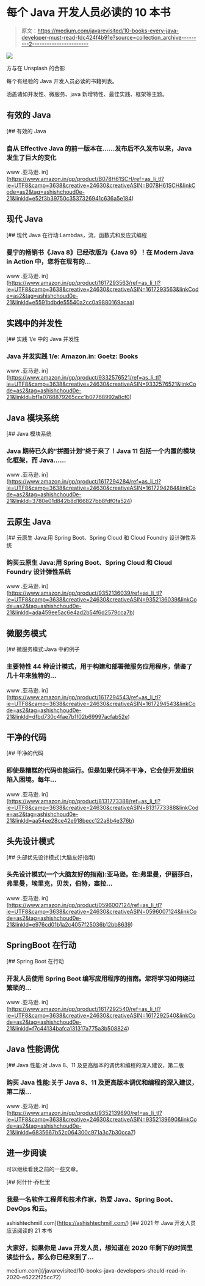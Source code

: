 # 每个 Java 开发人员必读的 10 本书

> 原文：<https://medium.com/javarevisited/10-books-every-java-developer-must-read-fdc424f4b91e?source=collection_archive---------2----------------------->

[![](img/3c08824d58ed00c1e0792f9457fc0f89.png)](https://www.java67.com/2015/03/10-books-every-programmer-and-software-engineer-read.html)

方与在 Unsplash 的合影

每个有经验的 Java 开发人员必读的书籍列表。

涵盖诸如并发性、微服务、java 新增特性、最佳实践、框架等主题。

## 有效的 Java

[](https://www.amazon.in/gp/product/B078H61SCH/ref=as_li_tl?ie=UTF8&camp=3638&creative=24630&creativeASIN=B078H61SCH&linkCode=as2&tag=ashishchoud0e-21&linkId=e52f3b39750c3537326941c636a5e184) [## 有效的 Java

### 自从 Effective Java 的前一版本在……发布后不久发布以来，Java 发生了巨大的变化

www .亚马逊. in](https://www.amazon.in/gp/product/B078H61SCH/ref=as_li_tl?ie=UTF8&camp=3638&creative=24630&creativeASIN=B078H61SCH&linkCode=as2&tag=ashishchoud0e-21&linkId=e52f3b39750c3537326941c636a5e184) 

## 现代 Java

[](https://www.amazon.in/gp/product/1617293563/ref=as_li_tl?ie=UTF8&camp=3638&creative=24630&creativeASIN=1617293563&linkCode=as2&tag=ashishchoud0e-21&linkId=e5591bdbde55540a2cc0a9880169acaa) [## 现代 Java 在行动:Lambdas，流，函数式和反应式编程

### 曼宁的畅销书《Java 8》已经改版为《Java 9》！在 Modern Java in Action 中，您将在现有的…

www .亚马逊. in](https://www.amazon.in/gp/product/1617293563/ref=as_li_tl?ie=UTF8&camp=3638&creative=24630&creativeASIN=1617293563&linkCode=as2&tag=ashishchoud0e-21&linkId=e5591bdbde55540a2cc0a9880169acaa) 

## 实践中的并发性

[](https://www.amazon.in/gp/product/9332576521/ref=as_li_tl?ie=UTF8&camp=3638&creative=24630&creativeASIN=9332576521&linkCode=as2&tag=ashishchoud0e-21&linkId=bf1a0768879265ccc1b07768992a8cf0) [## 实践 1/e 中的 Java 并发性

### Java 并发实践 1/e: Amazon.in: Goetz: Books

www .亚马逊. in](https://www.amazon.in/gp/product/9332576521/ref=as_li_tl?ie=UTF8&camp=3638&creative=24630&creativeASIN=9332576521&linkCode=as2&tag=ashishchoud0e-21&linkId=bf1a0768879265ccc1b07768992a8cf0) 

## Java 模块系统

[](https://www.amazon.in/gp/product/1617294284/ref=as_li_tl?ie=UTF8&camp=3638&creative=24630&creativeASIN=1617294284&linkCode=as2&tag=ashishchoud0e-21&linkId=3780e01d842b8d166827bb8fdf0fa524) [## Java 模块系统

### Java 期待已久的“拼图计划”终于来了！Java 11 包括一个内置的模块化框架，而 Java……

www .亚马逊. in](https://www.amazon.in/gp/product/1617294284/ref=as_li_tl?ie=UTF8&camp=3638&creative=24630&creativeASIN=1617294284&linkCode=as2&tag=ashishchoud0e-21&linkId=3780e01d842b8d166827bb8fdf0fa524) 

## 云原生 Java

[](https://www.amazon.in/gp/product/9352136039/ref=as_li_tl?ie=UTF8&camp=3638&creative=24630&creativeASIN=9352136039&linkCode=as2&tag=ashishchoud0e-21&linkId=ada459ee5ac6e4ad2b54f6d2579cca7b) [## 云原生 Java:用 Spring Boot、Spring Cloud 和 Cloud Foundry 设计弹性系统

### 购买云原生 Java:用 Spring Boot、Spring Cloud 和 Cloud Foundry 设计弹性系统

www .亚马逊. in](https://www.amazon.in/gp/product/9352136039/ref=as_li_tl?ie=UTF8&camp=3638&creative=24630&creativeASIN=9352136039&linkCode=as2&tag=ashishchoud0e-21&linkId=ada459ee5ac6e4ad2b54f6d2579cca7b) 

## 微服务模式

[](https://www.amazon.in/gp/product/1617294543/ref=as_li_tl?ie=UTF8&camp=3638&creative=24630&creativeASIN=1617294543&linkCode=as2&tag=ashishchoud0e-21&linkId=dfbd730c4fae7b1f02b69997acfab52e) [## 微服务模式:Java 中的例子

### 主要特性 44 种设计模式，用于构建和部署微服务应用程序，借鉴了几十年来独特的…

www .亚马逊. in](https://www.amazon.in/gp/product/1617294543/ref=as_li_tl?ie=UTF8&camp=3638&creative=24630&creativeASIN=1617294543&linkCode=as2&tag=ashishchoud0e-21&linkId=dfbd730c4fae7b1f02b69997acfab52e) 

## 干净的代码

[](https://www.amazon.in/gp/product/8131773388/ref=as_li_tl?ie=UTF8&camp=3638&creative=24630&creativeASIN=8131773388&linkCode=as2&tag=ashishchoud0e-21&linkId=aa54ee28ce42e918becc122a8b4e376b) [## 干净的代码

### 即使是糟糕的代码也能运行。但是如果代码不干净，它会使开发组织陷入困境。每年…

www .亚马逊. in](https://www.amazon.in/gp/product/8131773388/ref=as_li_tl?ie=UTF8&camp=3638&creative=24630&creativeASIN=8131773388&linkCode=as2&tag=ashishchoud0e-21&linkId=aa54ee28ce42e918becc122a8b4e376b) 

## 头先设计模式

[](https://www.amazon.in/gp/product/0596007124/ref=as_li_tl?ie=UTF8&camp=3638&creative=24630&creativeASIN=0596007124&linkCode=as2&tag=ashishchoud0e-21&linkId=e976cd01b1a2c4057f25036b12bb8639) [## 头部优先设计模式(大脑友好指南)

### 头先设计模式(一个大脑友好的指南):亚马逊。在:弗里曼，伊丽莎白，弗里曼，埃里克，贝茨，伯特，塞拉…

www .亚马逊. in](https://www.amazon.in/gp/product/0596007124/ref=as_li_tl?ie=UTF8&camp=3638&creative=24630&creativeASIN=0596007124&linkCode=as2&tag=ashishchoud0e-21&linkId=e976cd01b1a2c4057f25036b12bb8639) 

## SpringBoot 在行动

[](https://www.amazon.in/gp/product/1617292540/ref=as_li_tl?ie=UTF8&camp=3638&creative=24630&creativeASIN=1617292540&linkCode=as2&tag=ashishchoud0e-21&linkId=f7c44134bafca131317a775a3b508824) [## Spring Boot 在行动

### 开发人员使用 Spring Boot 编写应用程序的指南。您将学习如何绕过繁琐的…

www .亚马逊. in](https://www.amazon.in/gp/product/1617292540/ref=as_li_tl?ie=UTF8&camp=3638&creative=24630&creativeASIN=1617292540&linkCode=as2&tag=ashishchoud0e-21&linkId=f7c44134bafca131317a775a3b508824) 

## Java 性能调优

[](https://www.amazon.in/gp/product/9352139690/ref=as_li_tl?ie=UTF8&camp=3638&creative=24630&creativeASIN=9352139690&linkCode=as2&tag=ashishchoud0e-21&linkId=6835667b52c064300c971a3c7b30cca7) [## Java 性能:对 Java 8、11 及更高版本的调优和编程的深入建议，第二版

### 购买 Java 性能:关于 Java 8、11 及更高版本调优和编程的深入建议，第二版…

www .亚马逊. in](https://www.amazon.in/gp/product/9352139690/ref=as_li_tl?ie=UTF8&camp=3638&creative=24630&creativeASIN=9352139690&linkCode=as2&tag=ashishchoud0e-21&linkId=6835667b52c064300c971a3c7b30cca7) 

## 进一步阅读

可以继续看我之前的一些文章。

[](https://ashishtechmill.com/) [## 阿什什·乔杜里

### 我是一名软件工程师和技术作家，热爱 Java、Spring Boot、DevOps 和云。

ashishtechmill.com](https://ashishtechmill.com/) [](/javarevisited/10-books-java-developers-should-read-in-2020-e6222f25cc72) [## 2021 年 Java 开发人员应该阅读的 21 本书

### 大家好，如果你是 Java 开发人员，想知道在 2020 年剩下的时间里读些什么，那么你已经来到了…

medium.com](/javarevisited/10-books-java-developers-should-read-in-2020-e6222f25cc72)
